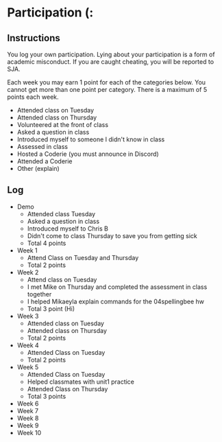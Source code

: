 Participation (:
=============

## Instructions ##

You log your own participation. Lying about your participation is a form of
academic misconduct. If you are caught cheating, you will be reported to SJA.

Each week you may earn 1 point for each of the categories below. You cannot get
more than one point per category. There is a maximum of 5 points each week.

+ Attended class on Tuesday
+ Attended class on Thursday
+ Volunteered at the front of class
+ Asked a question in class
+ Introduced myself to someone I didn't know in class
+ Assessed in class
+ Hosted a Coderie (you must announce in Discord)
+ Attended a Coderie
+ Other (explain)

## Log ##

- Demo
	+ Attended class Tuesday
	+ Asked a question in class
	+ Introduced myself to Chris B
	+ Didn't come to class Thursday to save you from getting sick
	+ Total 4 points
- Week 1
	+ Attend Class on Tuesday and Thursday 
	+ Total 2 points
- Week 2
	+ Attend class on Tuesday
	+ I met Mike on Thursday and completed the assessment in class together
	+ I helped Mikaeyla explain commands for the 04spellingbee hw
	+ Total 3 point (Hi)
- Week 3
	+ Attended class on Tuesday
	+ Attended class on Thursday
	+ Total 2 points
- Week 4
	+ Attended Class on Tuesday
	+ Total 2 points 	
- Week 5
	+ Attended Class on Tuesday
	+ Helped classmates with unit1 practice
	+ Attended Class on Thursday
	+ Total 3 points
- Week 6
- Week 7
- Week 8
- Week 9
- Week 10
